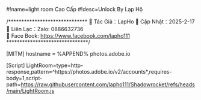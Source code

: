 #!name=light room Cao Cấp 
#!desc=Unlock By Lạp Hộ 

 

/****************************** 
📌 Tác Giả：LapHo 
📌 Cập Nhật：2025-2-17   
📌 Liên Lạc：Zalo: 0886632736   
📌 Face Book: https://www.facebook.com/lapho111 
*******************************/ 

 

 

[MITM] 
hostname = %APPEND% photos.adobe.io 

[Script] 
LightRoom=type=http-response,pattern=^https:\/\/photos\.adobe\.io\/v2\/accounts*,requires-body=1,script-path=https://raw.githubusercontent.com/lapho111/Shadowrocket/refs/heads/main/LightRoom.js 
